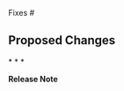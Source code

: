 Fixes #

## Proposed Changes

\* \* \*

**Release Note**

<!-- Enter your extended release note in the below block. If the PR requires
additional action from users switching to the new release, include the string
"action required". If no release note is required, write "NONE". -->

```release-note

```

<!--
Request Prow to automatically lint any go code in this PR:

/lint
-->
